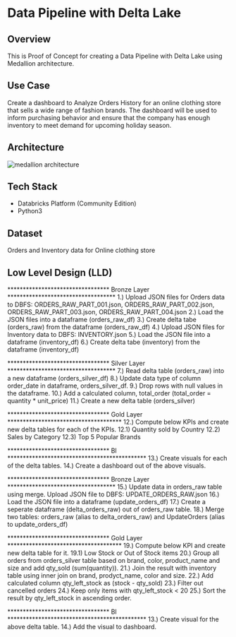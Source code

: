 # Data Pipeline with Delta Lake

## Overview 

This is Proof of Concept for creating a Data Pipeline with Delta Lake using Medallion architecture.

## Use Case

Create a dashboard to Analyze Orders History for an online clothing store that sells a wide range of fashion brands.
The dashboard will be used to inform purchasing behavior and ensure that the company has enough inventory to meet demand for upcoming holiday season.

## Architecture

![medallion architecture](https://github.com/user-attachments/assets/1d22fda3-2c4f-4c5a-8b1f-6963e5abb876)

## Tech Stack

- Databricks Platform (Community Edition)
- Python3

## Dataset

Orders and Inventory data for Online clothing store

## Low Level Design (LLD)

********************************* Bronze Layer ***********************************
1.) Upload JSON files for Orders data to DBFS: ORDERS_RAW_PART_001.json, ORDERS_RAW_PART_002.json, ORDERS_RAW_PART_003.json, ORDERS_RAW_PART_004.json
2.) Load the JSON files into a dataframe (orders_raw_df)
3.) Create delta tabe (orders_raw) from the dataframe (orders_raw_df)
4.) Upload JSON files for Inventory data to DBFS: INVENTORY.json
5.) Load the JSON file into a dataframe (inventory_df)
6.) Create delta tabe (inventory) from the dataframe (inventory_df)

********************************* Silver Layer ***********************************
7.) Read delta table (orders_raw) into a new dataframe (orders_silver_df)
8.) Update data type of column order_date in dataframe, orders_silver_df.
9.) Drop rows with null values in the dataframe.
10.) Add a calculated column, total_order (total_order = quantity * unit_price)
11.) Create a new delta table (orders_silver)

********************************* Gold Layer *************************************
12.) Compute below KPIs and create new delta tables for each of the KPIs.
12.1) Quantity sold by Country
12.2) Sales by Category
12.3) Top 5 Popular Brands

********************************* BI *********************************************
13.) Create visuals for each of the delta tables.
14.) Create a dashboard out of the above visuals.


********************************* Bronze Layer ***********************************
15.) Update data in orders_raw table using merge. Upload JSON file to DBFS: UPDATE_ORDERS_RAW.json
16.) Load the JSON file into a dataframe (update_orders_df)
17.) Create a seperate dataframe (delta_orders_raw) out of orders_raw table.
18.) Merge two tables: orders_raw (alias to delta_orders_raw) and UpdateOrders (alias to update_orders_df)

********************************* Gold Layer *************************************
19.) Compute below KPI and create new delta table for it.
19.1) Low Stock or Out of Stock items
20.) Group all orders from orders_silver table based on brand, color, product_name and size and add qty_sold (sum(quantity)).
21.) Join the result with inventory table using inner join on brand, prodyct_name, color and size.
22.) Add calculated column qty_left_stock as (stock - qty_sold)
23.) Filter out cancelled orders
24.) Keep only items with qty_left_stock < 20
25.) Sort the result by qty_left_stock in ascending order.

********************************* BI *********************************************
13.) Create visual for the above delta table.
14.) Add the visual to dashboard.


